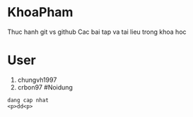 KhoaPham
========
Thuc hanh git vs github
Cac bai tap va tai lieu trong khoa hoc
# User
1. chungvh1997
2. crbon97
#Noidung
```
dang cap nhat
<p>dd<p>
```
